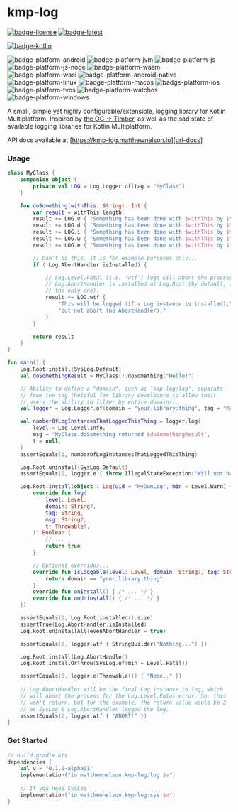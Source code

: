 # kmp-log
[![badge-license]][url-license]
[![badge-latest]][url-latest]

[![badge-kotlin]][url-kotlin]
<!-- TODO: Uncomment when :library:file is re-enabled
[![badge-coroutines]][url-coroutines]
[![badge-kmp-file]][url-kmp-file]
-->

![badge-platform-android]
![badge-platform-jvm]
![badge-platform-js]
![badge-platform-js-node]
![badge-platform-wasm]
![badge-platform-wasi]
![badge-platform-android-native]
![badge-platform-linux]
![badge-platform-macos]
![badge-platform-ios]
![badge-platform-tvos]
![badge-platform-watchos]
![badge-platform-windows]

A small, simple yet highly configurable/extensible, logging library for Kotlin Multiplatform. Inspired 
by [the OG -> Timber][url-timber], as well as the sad state of available logging libraries for Kotlin 
Multiplatform.

API docs available at [https://kmp-log.matthewnelson.io][url-docs]

### Usage

```kotlin
class MyClass {
    companion object {
        private val LOG = Log.Logger.of(tag = "MyClass")
    }

    fun doSomething(withThis: String): Int {
        var result = withThis.length
        result += LOG.v { "Something has been done with $withThis by $this" }
        result += LOG.d { "Something has been done with $withThis by $this" }
        result += LOG.i { "Something has been done with $withThis by $this" }
        result += LOG.w { "Something has been done with $withThis by $this" }
        result += LOG.e { "Something has been done with $withThis by $this" }

        // Don't do this. It is for example purposes only...
        if (!Log.AbortHandler.isInstalled) {

            // Log.Level.Fatal (i.e. 'wtf') logs will abort the process if the
            // Log.AbortHandler is installed at Log.Root (by default, it is
            // the only one).
            result += LOG.wtf {
                "This will be logged (if a Log instance is installed)," +
                "but not abort (no AbortHandler)."
            }
        }

        return result
    }
}

fun main() {
    Log.Root.install(SysLog.Default)
    val doSomethingResult = MyClass().doSomething("Hello!")

    // Ability to define a "domain", such as 'kmp-log:log', separate
    // from the tag (helpful for library developers to allow their
    // users the ability to filter by entire domains).
    val logger = Log.Logger.of(domain = "your.library:thing", tag = "Main")

    val numberOfLogInstancesThatLoggedThisThing = logger.log(
        level = Log.Level.Info,
        msg = "MyClass.doSomething returned $doSomethingResult",
        t = null,
    )
    assertEquals(1, numberOfLogInstancesThatLoggedThisThing)

    Log.Root.uninstall(SysLog.Default)
    assertEquals(0, logger.e { throw IllegalStateException("Will not happen") })

    Log.Root.install(object : Log(uid = "MyOwnLog", min = Level.Warn) {
        override fun log(
            level: Level,
            domain: String?,
            tag: String,
            msg: String?,
            t: Throwable?,
        ): Boolean {
            // ...
            return true
        }

        // Optional overrides...
        override fun isLoggable(level: Level, domain: String?, tag: String): Boolean {
            return domain == "your.library:thing"
        }
        override fun onInstall() { /* ... */ }
        override fun onUninstall() { /* ... */ }
    })

    assertEquals(2, Log.Root.installed().size)
    assertTrue(Log.AbortHandler.isInstalled)
    Log.Root.uninstallAll(evenAbortHandler = true)

    assertEquals(0, logger.wtf { StringBuilder("Nothing...") })

    Log.Root.install(Log.AbortHandler)
    Log.Root.installOrThrow(SysLog.of(min = Level.Fatal))

    assertEquals(0, logger.e(Throwable()) { "Nope.." })
    
    // Log.AbortHandler will be the final Log instance to log, which
    // will abort the process for the Log.Level.Fatal error. So, this
    // won't return, but for the example, the return value would be 2
    // as SysLog & Log.AbortHandler logged the log.
    assertEquals(2, logger.wtf { "ABORT!" })
}
```

### Get Started

<!-- TAG_VERSION -->

```kotlin
// build.gradle.kts
dependencies {
    val v = "0.1.0-alpha01"
    implementation("io.matthewnelson.kmp-log:log:$v")
    
    // If you need SysLog
    implementation("io.matthewnelson.kmp-log:sys:$v")
}
```

<!-- TAG_VERSION -->
[badge-latest]: https://img.shields.io/badge/latest--release-0.1.0-alpha01-blue.svg?style=flat
[badge-license]: https://img.shields.io/badge/license-Apache%20License%202.0-blue.svg?style=flat

<!-- TAG_DEPENDENCIES -->
[badge-coroutines]: https://img.shields.io/badge/kotlinx.coroutines-1.10.2-blue.svg?logo=kotlin
[badge-kmp-file]: https://img.shields.io/badge/kmp--file-0.5.1--SNAPSHOT-blue.svg?style=flat
[badge-kotlin]: https://img.shields.io/badge/kotlin-2.2.20-blue.svg?logo=kotlin

<!-- TAG_PLATFORMS -->
[badge-platform-android]: http://img.shields.io/badge/-android-6EDB8D.svg?style=flat
[badge-platform-jvm]: http://img.shields.io/badge/-jvm-DB413D.svg?style=flat
[badge-platform-js]: http://img.shields.io/badge/-js-F8DB5D.svg?style=flat
[badge-platform-js-node]: https://img.shields.io/badge/-nodejs-68a063.svg?style=flat
[badge-platform-linux]: http://img.shields.io/badge/-linux-2D3F6C.svg?style=flat
[badge-platform-macos]: http://img.shields.io/badge/-macos-111111.svg?style=flat
[badge-platform-ios]: http://img.shields.io/badge/-ios-CDCDCD.svg?style=flat
[badge-platform-tvos]: http://img.shields.io/badge/-tvos-808080.svg?style=flat
[badge-platform-watchos]: http://img.shields.io/badge/-watchos-C0C0C0.svg?style=flat
[badge-platform-wasm]: https://img.shields.io/badge/-wasm-624FE8.svg?style=flat
[badge-platform-wasi]: https://img.shields.io/badge/-wasi-18a033.svg?style=flat
[badge-platform-windows]: http://img.shields.io/badge/-windows-4D76CD.svg?style=flat
[badge-platform-android-native]: http://img.shields.io/badge/-android--native-6EDB8D.svg?style=flat

[url-docs]: https://kmp-log.matthewnelson.io
[url-coroutines]: https://github.com/Kotlin/kotlinx.coroutines
[url-kmp-file]: https://github.com/05nelsonm/kmp-file
[url-kotlin]: https://kotlinlang.org
[url-latest]: https://github.com/05nelsonm/kmp-log/releases/latest
[url-license]: https://www.apache.org/licenses/LICENSE-2.0.txt
[url-timber]: https://github.com/JakeWharton/timber

